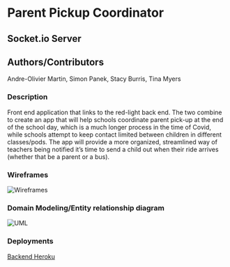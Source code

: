 # Parent Pickup Coordinator

## Socket.io Server

## Authors/Contributors 
Andre-Olivier Martin, Simon Panek, Stacy Burris, Tina Myers

### Description
Front end application that links to the red-light back end. The two combine to create an app that will help schools coordinate parent pick-up at the end of the school day, which is a much longer process in the time of Covid, while schools attempt to keep contact limited between children in different classes/pods. The app will provide a more organized, streamlined way of teachers being notified it’s time to send a child out when their ride arrives (whether that be a parent or a bus).

### Wireframes
![Wireframes](./assets/schoolPickup.png)

### Domain Modeling/Entity relationship diagram
![UML](./assets/pickup-posse.png)

### Deployments

[Backend Heroku](https://parent-pickup-coordinator.herokuapp.com/)

